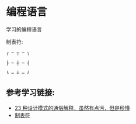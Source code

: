 # 编程语言

学习的编程语言

制表符:

```shell
┌ ─ ┬ ─ ┐

├ ─ ┼ ─ ┤

└ ─ ┴ ─ ┘
```

## 参考学习链接:

* [23 种设计模式的通俗解释，虽然有点污，但是秒懂](https://mp.weixin.qq.com/s/y0hWLr9f_AfXUdhNcy-h7Q)
* [制表符](http://www.fhdq.net/ts/49.html)
